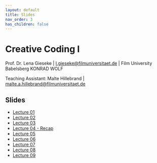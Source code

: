 ```yaml
---
layout: default
title: Slides
nav_order: 3
has_children: false
---
```


# Creative Coding I

Prof. Dr. Lena Gieseke \| l.gieseke@filmuniversitaet.de  \| Film University Babelsberg KONRAD WOLF
  
Teaching Assistant: Malte Hillebrand \| malte.a.hillebrand@filmuniversitaet.de


## Slides

* [Lecture 01](cc1_ws2223_01_slides.html)
* [Lecture 02](cc1_ws2223_02_slides.html)
* [Lecture 03](cc1_ws2223_03_slides.html)
* [Lecture 04 - Recap](cc1_ws2223_04a_slides.html)
* [Lecture 05](cc1_ws2223_05_slides.html)
* [Lecture 06](cc1_ws2223_06_slides.html)
* [Lecture 07](cc1_ws2223_07_slides.html)
* [Lecture 08](cc1_ws2223_08_slides.html)
* [Lecture 09](cc1_ws2223_09_slides.html)